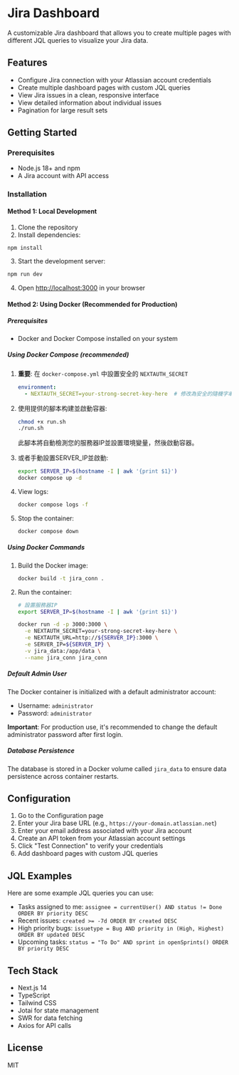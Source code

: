 # Jira Dashboard

A customizable Jira dashboard that allows you to create multiple pages with different JQL queries to visualize your Jira data.

## Features

- Configure Jira connection with your Atlassian account credentials
- Create multiple dashboard pages with custom JQL queries
- View Jira issues in a clean, responsive interface
- View detailed information about individual issues
- Pagination for large result sets

## Getting Started

### Prerequisites

- Node.js 18+ and npm
- A Jira account with API access

### Installation

#### Method 1: Local Development

1. Clone the repository
2. Install dependencies:

```bash
npm install
```

3. Start the development server:

```bash
npm run dev
```

4. Open [http://localhost:3000](http://localhost:3000) in your browser

#### Method 2: Using Docker (Recommended for Production)

##### Prerequisites
- Docker and Docker Compose installed on your system

##### Using Docker Compose (recommended)

1. **重要**: 在 `docker-compose.yml` 中設置安全的 `NEXTAUTH_SECRET`
   ```yaml
   environment:
     - NEXTAUTH_SECRET=your-strong-secret-key-here  # 修改為安全的隨機字串
   ```

2. 使用提供的腳本构建並啟動容器:
   ```bash
   chmod +x run.sh
   ./run.sh
   ```
   
   此腳本將自動檢測您的服務器IP並設置環境變量，然後啟動容器。

3. 或者手動設置SERVER_IP並啟動:
   ```bash
   export SERVER_IP=$(hostname -I | awk '{print $1}')
   docker compose up -d
   ```

4. View logs:
   ```bash
   docker compose logs -f
   ```

5. Stop the container:
   ```bash
   docker compose down
   ```

##### Using Docker Commands

1. Build the Docker image:
   ```bash
   docker build -t jira_conn .
   ```

2. Run the container:
   ```bash
   # 設置服務器IP
   export SERVER_IP=$(hostname -I | awk '{print $1}')
   
   docker run -d -p 3000:3000 \
     -e NEXTAUTH_SECRET=your-strong-secret-key-here \
     -e NEXTAUTH_URL=http://${SERVER_IP}:3000 \
     -e SERVER_IP=${SERVER_IP} \
     -v jira_data:/app/data \
     --name jira_conn jira_conn
   ```

##### Default Admin User

The Docker container is initialized with a default administrator account:
- Username: `administrator`
- Password: `administrator`

**Important**: For production use, it's recommended to change the default administrator password after first login.

##### Database Persistence

The database is stored in a Docker volume called `jira_data` to ensure data persistence across container restarts.

## Configuration

1. Go to the Configuration page
2. Enter your Jira base URL (e.g., `https://your-domain.atlassian.net`)
3. Enter your email address associated with your Jira account
4. Create an API token from your Atlassian account settings
5. Click "Test Connection" to verify your credentials
6. Add dashboard pages with custom JQL queries

## JQL Examples

Here are some example JQL queries you can use:

- Tasks assigned to me: `assignee = currentUser() AND status != Done ORDER BY priority DESC`
- Recent issues: `created >= -7d ORDER BY created DESC`
- High priority bugs: `issuetype = Bug AND priority in (High, Highest) ORDER BY updated DESC`
- Upcoming tasks: `status = "To Do" AND sprint in openSprints() ORDER BY priority DESC`

## Tech Stack

- Next.js 14
- TypeScript
- Tailwind CSS
- Jotai for state management
- SWR for data fetching
- Axios for API calls

## License

MIT
